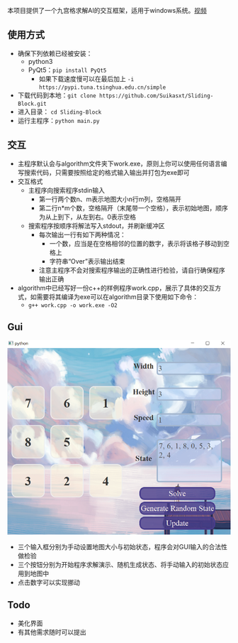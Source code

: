 本项目提供了一个九宫格求解AI的交互框架，适用于windows系统。[视频](https://cloud.tsinghua.edu.cn/f/b903cd01dcc74b0d9a35/)

## 使用方式

+ 确保下列依赖已经被安装：
  + python3
  + PyQt5：`pip install PyQt5`
    + 如果下载速度慢可以在最后加上 `-i https://pypi.tuna.tsinghua.edu.cn/simple`
+ 下载代码到本地：`git clone https://github.com/Suikasxt/Sliding-Block.git `
+ 进入目录： `cd Sliding-Block`
+ 运行主程序：`python main.py`



## 交互

+ 主程序默认会与algorithm文件夹下work.exe，原则上你可以使用任何语言编写搜索代码，只需要按照给定的格式输入输出并打包为exe即可
+ 交互格式
  + 主程序向搜索程序stdin输入
    + 第一行两个数n、m表示地图大小n行m列，空格隔开
    + 第二行n*m个数，空格隔开（末尾带一个空格），表示初始地图，顺序为从上到下，从左到右。0表示空格
  + 搜索程序按顺序将解法写入stdout，并刷新缓冲区
    + 每次输出一行有如下两种情况：
      + 一个数，应当是在空格相邻的位置的数字，表示将该格子移动到空格上
      + 字符串“Over”表示输出结束
    + 注意主程序不会对搜索程序输出的正确性进行检验，请自行确保程序输出正确
+ algorithm中已经写好一份c++的样例程序work.cpp，展示了具体的交互方式，如需要将其编译为exe可以在algorithm目录下使用如下命令：
  + `g++ work.cpp -o work.exe -O2`



## Gui

![gui](gui.PNG)

+ 三个输入框分别为手动设置地图大小与初始状态，程序会对GUI输入的合法性做检验
+ 三个按钮分别为开始程序求解演示、随机生成状态、将手动输入的初始状态应用到地图中
+ 点击数字可以实现挪动



## Todo

+ 美化界面
+ 有其他需求随时可以提出